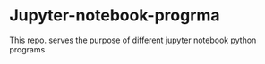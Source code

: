 # Jupyter-notebook-progrma
This repo. serves the purpose of different jupyter notebook python programs
